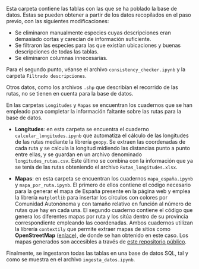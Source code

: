 Esta carpeta contiene las tablas con las que se ha poblado la base de datos. Estas se pueden obtener a partir de los datos recopilados en el paso previo, con las siguientes modificaciones:

- Se eliminaron manualmente especies cuyas descripciones eran demasiado cortas y carecían de información suficiente.
- Se filtraron las especies para las que existían ubicaciones y buenas descripciones de todas las tablas.
- Se eliminaron columnas innecesarias.

Para el segundo punto, véanse el archivo ``consistency_checker.ipynb`` y la carpeta ``Filtrado descripciones``.

Otros datos, como los archivos ``.shp`` que describían el recorrido de las rutas, no se tienen en cuenta para la base de datos.

En las carpetas ``Longitudes`` y ``Mapas`` se encuentran los cuadernos que se han empleado para completar la información faltante sobre las rutas para la base de datos.

- **Longitudes**: en esta carpeta se encuentra el cuaderno ``calcular_longitudes.ipynb`` que automatiza el cálculo de las longitudes de las rutas mediante la librería ``geopy``. Se extraen las coordenadas de cada ruta y se calcula la longitud midiendo las distancias punto a punto entre ellas, y se guardan en un archivo denominado ``longitudes_rutas.csv``. Este último se combina con la información que ya se tenía de las rutas obteniendo el archivo ``Rutas_longitudes.xlsx``.

- **Mapas**: en esta carpeta se encuentran los cuadernos ``mapa_españa.ipynb`` y ``mapa_por_ruta.ipynb``. El primero de ellos contiene el código necesario para la generar el mapa de España presente en la página web y emplea la librería ``matplotlib`` para insertar los círculos con colores por Comunidad Autonónoma y con tamaño relativo en función al número de rutas que hay en cada una. El segundo cuaderno contiene el código que genera los diferentes mapas por ruta y los sitúa dentro de su provincia correspondiente empleando las coordenadas. Ambos cuadernos utilizan la librería ``contextily`` que permite extraer mapas de sitios como **OpenStreetMap** ([enlace](https://www.openstreetmap.org/#map=6/40.01/-2.49)), de donde se han obtenido en este caso. Los mapas generados son accesibles a través de [este repositorio público](https://huggingface.co/datasets/alberalm/hiking-trails-images-spain).

Finalmente, se ingestaron todas las tablas en una base de datos SQL, tal y como se muestra en el archivo ``ingesta_datos.ipynb``.